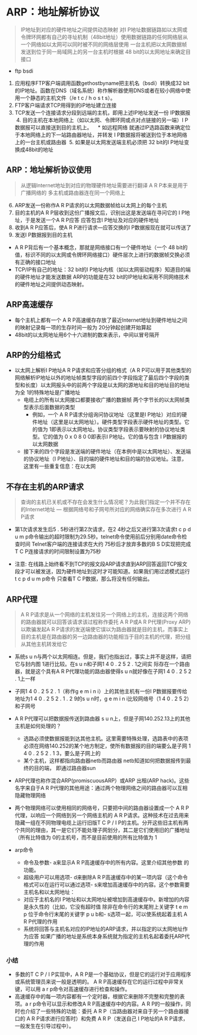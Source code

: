 # ARP：地址解析协议
> IP地址到对应的硬件地址之间提供动态映射
> 对I P地址数据链路如以太网或令牌环网都有自己的寻址机制（48bit地址）使用数据链路的任何网络层从一个网络如以太网可以同时被不同的网络层使用
> 一台主机把以太网数据帧发送到位于同一局域网上的另一台主机时根据 48 bit的以太网地址来确定目接口


*  ftp bsdi
  1. 应用程序FTP客户端调用函数gethostbyname把主机名（bsdi）转换成32 bit的IP地址。函数在DNS（域名系统）称作解析器使用DNS或者在较小网络中使用一个静态的主机文件（/e t c / h o s t s）。
  2. FTP客户端请求TCP用得到的iP地址建立连接
  3. TCP发送一个连接请求分段到远端的主机，即用上述IP地址发送一份 IP数据报
  4. 目的主机在本地网络上（如以太网、令牌环网或点对点链接的另一端）I P数据报可以直接送到目的主机上。
    * 如远程网络 就通过IP选路函数来确定位于本地网络上的下一站路由器地址，并转发 I P数据报将被送到位于本地网络上的一台主机或路由器
  5. 如果是以太网发送端主机必须把 32 bit的I P地址变换成48bit的地址



##  ARP：地址解析协议使用
> 从逻辑Internet地址到对应的物理硬件地址需要进行翻译 A R P本来是用于广播网络的 多主机或路由器连在同一个网络上

6. ARP发送一份称作A R P请求的以太网数据帧给以太网上的每个主机
7. 目的主机的A R P层收到这份广播报文后，识别出这是发送端在寻问它的 I P地址，于是发送一个A R P应答 应答包含I P地址及对应的硬件地址
8. 收到A R P应答后，使A R P进行请求—应答交换的I P数据报现在就可以传送了
9. 发送I P数据报到目的主机
  * A R P背后有一个基本概念，那就是网络接口有一个硬件地址（一个 48 bit的值，标识不同的以太网或令牌环网络接口）硬件层次上进行的数据帧交换必须有正确的接口地址 
  * TCP/IP有自己的地址：32 bit的I P地址内核（如以太网驱动程序）知道目的端的硬件地址才能发送数据 ARP的功能是在32 bit的IP地址和采用不同网络技术的硬件地址之间提供动态映射。


## ARP高速缓存
* 每个主机上都有一个 A R P高速缓存存放了最近Internet地址到硬件地址之间的映射记录每一项的生存时间一般为 20分钟起创建开始算起
* 48bit的以太网地址用6个十六进制的数来表示，中间以冒号隔开

## ARP的分组格式

* 以太网上解析I P地址A R P请求和应答分组的格式（A R P可以用于其他类型的网络解析IP地址以外的地址帧类型字段的前四个字段指定了最后四个字段的类型和长度）以太网报头中的前两个字段是以太网的源地址和目的地址目的地址为全 1的特殊地址是广播地址
  * 电缆上的所有以太网接口都要接收广播的数据帧 两个字节长的以太网帧类型表示后面数据的类型 
    * 例如，一个 A R P请求分组询问协议地址（这里是I P地址）对应的硬件地址（这里是以太网地址）。硬件类型字段表示硬件地址的类型。它的值为 1即表示以太网地址。协议类型字段表示要映射的协议地址类型。它的值为 0 x 0 8 0 0即表示I P地址。它的值与包含 I P数据报的以太网数据
  * 接下来的四个字段是发送端的硬件地址（在本例中是以太网地址）、发送端的协议地址（I P地址）、目的端的硬件地址和目的端的协议地址。注意，这里有一些重复信息：在以太网


## 不存在主机的ARP请求
> 查询的主机已关机或不存在会发生什么情况呢？为此我们指定一个并不存在的Internet地址 — 根据网络号和子网号所对应的网络确实存在多次进行 A R P请求

* 第1次请求发生后5 . 5秒进行第2次请求，在2 4秒之后又进行第3次请求t c p d u m p命令输出的超时限制为29.5秒。telnet命令使用前后分别用date命令检查时间 Telnet客户端的连接请求在大约 75秒后才放弃多数的B S D实现把完成T C P连接请求的时间限制设置为75秒

* 注意: 在线路上始终看不到TCP的报文段ARP请求直到ARP回答返回TCP报文段才可以被发送，因为硬件地址到这时才可能知道。如果我们用过滤模式运行t c p d u m p命令 只查看T C P数据，那么将没有任何输出。


## ARP代理
> A R P请求是从一个网络的主机发往另一个网络上的主机，连接这两个网络的路由器就可以回答该请求该过程称作委托 A R P或A R P代理(Proxy ARP)
以欺骗发起A R P请求的发送端使它误以为路由器就是目的主机，而事实上目的主机是在路由器的另一边路由器的功能相当于目的主机的代理，把分组从其他主机转发给它

* 系统s u n与两个以太网相连。但是，我们也指出过，事实上并不是这样，请把它与封内图 1进行比较。在s u n和子网1 4 0 . 2 5 2 . 1之间实
际存在一个路由器，就是这个具有A R P代理功能的路由器使得s u n就好像在子网1 4 0 . 2 5 2 . 1上一样
* 子网1 4 0 . 2 5 2 . 1（称作g e m i n i）上的其他主机有一份I P数据报要传给地址为1 4 0 . 2 5 2 . 1 . 2 9的s u n时，g e m i n i比较网络号（1 4 0 . 2 5 2）和子网号

* A R P代理可以把数据报传送到路由器 s u n上，但是子网140.252.13上的其他主机是如何处理的？
  * 选路必须使数据报能到达其他主机。这里需要特殊处理，选路表中的表项必须在网络140.252的某个地方制定，使所有数据报的目的端要么是子网 1 4 0 . 2 5 2 . 1 3，要么是子网上的
  * 某个主机，这样都指向路由器netb而路由器 netb知道如何把数据报传到最终的目的端，
即通过路由器sun
 * ARP代理也称作混合ARP(promiscuousARP）或ARP 出租(ARP hack)。这些名字来自于A R P代理的其他用途：通过两个物理网络之间的路由器可以互相隐藏物理网络
 * 两个物理网络可以使用相同的网络号，只要把中间的路由器设置成一个 A R P代理，以响应一个网络到另一个网络主机的 A R P请求。这种技术在过去用来隐藏一组在不同物理电缆上运行旧版T C P / I P的主机。分开这些旧主机有两个共同的理由，其一是它们不能处理子网划分，其二是它们使用旧的广播地址（所有比特值为 0的主机号，而不是目前使用的所有比特值为 1


* arp命令
  * 命令及参数- a来显示A R P高速缓存中的所有内容。这里介绍其他参数
的功能。
  * 超级用户可以用选项- d来删除A R P高速缓存中的某一项内容（这个命令格式可以在运行可以通过选项- s来增加高速缓存中的内容。这个参数需要主机名和以太网地址：
  * 对应于主机名的I P地址和以太网地址被增加到高速缓存中。新增加的内容是永久性的（比如，它没有超时值 除非在命令行的末尾附上关键字 t e m p
位于命令行末尾的关键字 p u b和- s选项一起，可以使系统起着主机 A R P代理的作用
  * 系统将回答与主机名对应的IP地址的ARP请求，并以指定的以太网地址作为应答 如果广播的地址是系统本身系统就为指定的主机名起着委托ARP代理的作用

### 小结
* 多数的T C P / I P实现中，A R P是一个基础协议，但是它的运行对于应用程序或系统管理员来说一般是透明的。 A R P高速缓存在它的运行过程中非常关键，可以用 a r p命令对高速缓存进行检查和操作。
* 高速缓存中的每一项内容都有一个定时器，根据它来删除不完整和完整的表项。a r p命令可以显示和修改A R P高速缓存中的内容。A R P的一般操作，同时也介绍了一些特殊的功能：委托 A R P（当路由器对来自于另一个路由器接口的 A R P请求进行应答时）和免费 A R P（发送自己 I P地址的A R P请求，一般发生在引导过程中）。


